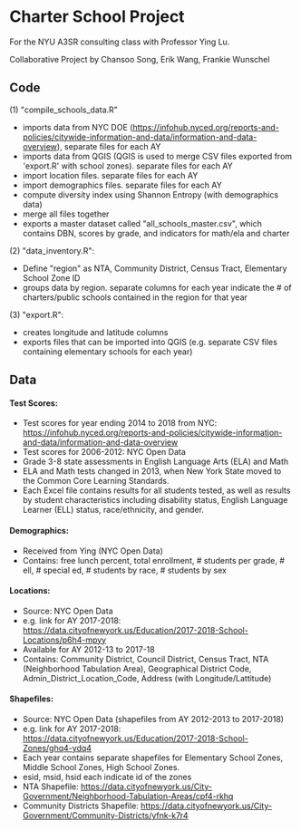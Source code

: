 # Charter School Project

For the NYU A3SR consulting class with Professor Ying Lu.

Collaborative Project by Chansoo Song, Erik Wang, Frankie Wunschel

## Code

(1) "compile_schools_data.R" 
- imports data from NYC DOE (https://infohub.nyced.org/reports-and-policies/citywide-information-and-data/information-and-data-overview), separate files for each AY
- imports data from QGIS (QGIS is used to merge CSV files exported from 'export.R' with school zones). separate files for each AY
- import location files. separate files for each AY
- import demographics files. separate files for each AY
- compute diversity index using Shannon Entropy (with demographics data)
- merge all files together
- exports a master dataset called "all_schools_master.csv", which contains DBN, scores by grade, and indicators for math/ela and charter

(2) "data_inventory.R":
- Define "region" as NTA, Community District, Census Tract, Elementary School Zone ID
- groups data by region. separate columns for each year indicate the # of charters/public schools contained in the region for that year

(3) "export.R": 
- creates longitude and latitude columns
- exports files that can be imported into QGIS (e.g. separate CSV files containing elementary schools for each year)

## Data

#### Test Scores:
- Test scores for year ending 2014 to 2018 from NYC: https://infohub.nyced.org/reports-and-policies/citywide-information-and-data/information-and-data-overview
- Test scores for 2006-2012: NYC Open Data
- Grade 3-8 state assessments in English Language Arts (ELA) and Math
- ELA and Math tests changed in 2013, when New York State moved to the Common Core Learning Standards. 
- Each Excel file contains results for all students tested, as well as results by student characteristics including disability status, English Language Learner (ELL) status, race/ethnicity, and gender.

#### Demographics:
- Received from Ying (NYC Open Data)
- Contains: free lunch percent, total enrollment, # students per grade, # ell, # special ed, # students by race, # students by sex

#### Locations:
- Source: NYC Open Data 
- e.g. link for AY 2017-2018: https://data.cityofnewyork.us/Education/2017-2018-School-Locations/p6h4-mpyy
- Available for AY 2012-13 to 2017-18
- Contains: Community District, Council District, Census Tract, NTA (Neighborhood Tabulation Area), Geographical District Code, Admin_District_Location_Code, Address (with Longitude/Lattitude)

#### Shapefiles:
- Source: NYC Open Data (shapefiles from AY 2012-2013 to 2017-2018)
- e.g. link for AY 2017-2018: https://data.cityofnewyork.us/Education/2017-2018-School-Zones/ghq4-ydq4
- Each year contains separate shapefiles for Elementary School Zones, Middle School Zones, High School Zones.
- esid, msid, hsid each indicate id of the zones
- NTA Shapefile: https://data.cityofnewyork.us/City-Government/Neighborhood-Tabulation-Areas/cpf4-rkhq
- Community Districts Shapefile: https://data.cityofnewyork.us/City-Government/Community-Districts/yfnk-k7r4


